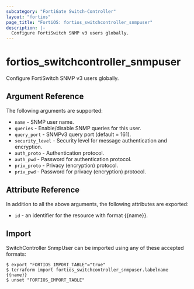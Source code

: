 ```yaml
---
subcategory: "FortiGate Switch-Controller"
layout: "fortios"
page_title: "FortiOS: fortios_switchcontroller_snmpuser"
description: |-
  Configure FortiSwitch SNMP v3 users globally.
---
```


# fortios_switchcontroller_snmpuser
Configure FortiSwitch SNMP v3 users globally.

## Argument Reference

The following arguments are supported:

* `name` - SNMP user name.
* `queries` - Enable/disable SNMP queries for this user.
* `query_port` - SNMPv3 query port (default = 161).
* `security_level` - Security level for message authentication and encryption.
* `auth_proto` - Authentication protocol.
* `auth_pwd` - Password for authentication protocol.
* `priv_proto` - Privacy (encryption) protocol.
* `priv_pwd` - Password for privacy (encryption) protocol.


## Attribute Reference

In addition to all the above arguments, the following attributes are exported:
* `id` - an identifier for the resource with format {{name}}.

## Import

SwitchController SnmpUser can be imported using any of these accepted formats:
```
$ export "FORTIOS_IMPORT_TABLE"="true"
$ terraform import fortios_switchcontroller_snmpuser.labelname {{name}}
$ unset "FORTIOS_IMPORT_TABLE"
```
